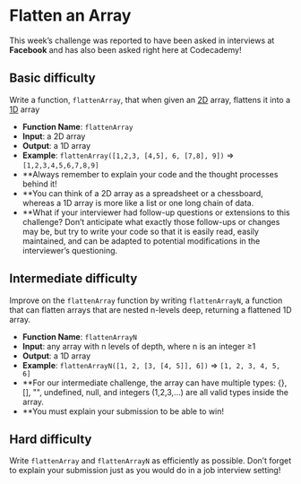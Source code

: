 # Flatten an Array

This week’s challenge was reported to have been asked in interviews at **Facebook** and has also been asked right here at Codecademy!
## Basic difficulty

Write a function, `flattenArray`, that when given an [2D](https://www.sparknotes.com/cs/arrays/2darrays/summary/) array, flattens it into a [1D](https://www.sparknotes.com/cs/arrays/1darrays/summary/) array

* **Function Name**: `flattenArray`
* **Input**: a 2D array
* **Output**: a 1D array
* **Example**: `flattenArray([1,2,3, [4,5], 6, [7,8], 9])` => `[1,2,3,4,5,6,7,8,9]`
* **Always remember to explain your code and the thought processes behind it!
* **You can think of a 2D array as a spreadsheet or a chessboard, whereas a 1D array is more like a list or one long chain of data.
* **What if your interviewer had follow-up questions or extensions to this challenge? Don’t anticipate what exactly those follow-ups or changes may be, but try to write your code so that it is easily read, easily maintained, and can be adapted to potential modifications in the interviewer’s questioning.

## Intermediate difficulty

Improve on the `flattenArray` function by writing `flattenArrayN`, a function that can flatten arrays that are nested n-levels deep, returning a flattened 1D array.

* **Function Name**: `flattenArrayN`
* **Input**: any array with n levels of depth, where n is an integer ≥1
* **Output**: a 1D array
* **Example**: `flattenArrayN([1, 2, [3, [4, 5]], 6])` => `[1, 2, 3, 4, 5, 6]`
* **For our intermediate challenge, the array can have multiple types: {}, [], "", undefined, null, and integers (1,2,3,…) are all valid types inside the array.
* **You must explain your submission to be able to win!

## Hard difficulty

Write `flattenArray` and `flattenArrayN` as efficiently as possible.
Don’t forget to explain your submission just as you would do in a job interview setting!
